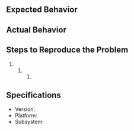 ## Expected Behavior

## Actual Behavior

## Steps to Reproduce the Problem

1. 1. 1.

## Specifications

*   Version:
*   Platform:
*   Subsystem:
